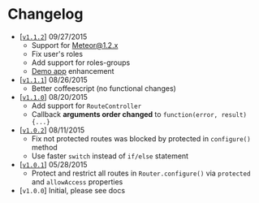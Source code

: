 Changelog
=========

 - [[`v1.1.2`](https://github.com/VeliovGroup/Meteor-iron-router-protected/releases/tag/v1.1.2)] 09/27/2015
    * Support for Meteor@1.2.x
    * Fix user's roles
    * Add support for roles-groups
    * [Demo app](http://iron-router-protected.meteor.com) enhancement
 - [[`v1.1.1`](https://github.com/VeliovGroup/Meteor-iron-router-protected/releases/tag/v1.1.1)] 08/26/2015
    * Better coffeescript (no functional changes)
 - [[`v1.1.0`](https://github.com/VeliovGroup/Meteor-iron-router-protected/releases/tag/v1.1.0)] 08/20/2015
    * Add support for `RouteController`
    * Callback __arguments order changed__ to `function(error, result){...}`
 - [[`v1.0.2`](https://github.com/VeliovGroup/Meteor-iron-router-protected/releases/tag/v1.0.2)] 08/11/2015
    * Fix not protected routes was blocked by protected in `configure()` method
    * Use faster `switch` instead of `if/else` statement
 - [[`v1.0.1`](https://github.com/VeliovGroup/Meteor-iron-router-protected/releases/tag/v1.0.1)] 05/28/2015
    * Protect and restrict all routes in `Router.configure()` via `protected` and `allowAccess` properties
 - [`v1.0.0`] Initial, please see docs